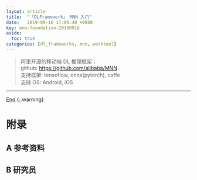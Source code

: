 ```yaml
---
layout: article
title:  "「DLFramework」 MNN 入门"
date:   2019-09-16 17:00:40 +0800
key: mnn-foundation-20190916
aside:
  toc: true
categories: [dl_frameworks, mnn, worktool]
---
```

<span id='head'></span>  
>阿里开源的移动端 DL 推理框架；     
github: <https://github.com/alibaba/MNN>      
支持框架: tensoflow, onnx(pytorch), caffe    
支持 OS: Android, iOS     

<!--more-->     



-------------------  
[End](#head)
{:.warning}  


# 附录
## A 参考资料
## B 研究员
